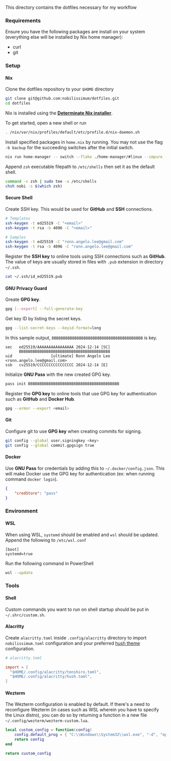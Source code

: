 This directory contains the dotfiles necessary for my workflow

### Requirements

Ensure you have the following packages are install on your system (everything else will be installed by Nix home manager):

- curl
- git

### Setup

#### Nix

Clone the dotfiles repository to your `$HOME` directory

```sh
git clone git@github.com:nobilissimum/dotfiles.git
cd dotfiles
```

Nix is installed using the **[Determinate Nix installer](https://github.com/DeterminateSystems/nix-installer?tab=readme-ov-file#install-determinate)**.

To get started, open a new shell or run

```sh
. /nix/var/nix/profiles/default/etc/profile.d/nix-daemon.sh
```

Install specified packages in `home.nix` by running. You may not use the flag `-b backup` for the succeeding switches after the initial switch.

```sh
nix run home-manager -- switch --flake ./home-manager/#linux --impure -b backup
```

Append `zsh` executable filepath to `/etc/shells` then set it as the default shell.

```sh
command -v zsh | sudo tee -a /etc/shells
chsh nobi -s $(which zsh)
```

#### Secure Shell

Create SSH key. This would be used for **GitHub** and **SSH** connections.

```sh
# Templates
ssh-keygen -t ed25519 -C "<email>"
ssh-keygen -t rsa -b 4096 -C "<email>"

# Samples
ssh-keygen -t ed25519 -C "ronn.angelo.lee@gmail.com"
ssh-keygen -t rsa -b 4096 -C "ronn.angelo.lee@gmail.com"
```

Register the **SSH key** to online tools using SSH connections such as **GitHub**. The value of keys are usually stored in files with `.pub` extension in directory `~/.ssh`.

```sh
cat ~/.ssh/id_ed25519.pub
```

#### GNU Privacy Guard

Greate **GPG key**.

```sh
gpg [--expert] --full-generate-key
```

Get key ID by listing the secret keys.

```sh
gpg --list-secret-keys --keyid-format=long
```

In this sample output, `BBBBBBBBBBBBBBBBBBBBBBBBBBBBBBBBBBBBBBBB` is key.

```
sec   ed25519/AAAAAAAAAAAAAAAA 2024-12-14 [SC]
      BBBBBBBBBBBBBBBBBBBBBBBBBBBBBBBBBBBBBBBB
uid                 [ultimate] Ronn Angelo Lee <ronn.angelo.lee@gmail.com>
ssb   cv25519/CCCCCCCCCCCCCCCC 2024-12-14 [E]
```

Initialize **GNU Pass** with the new created GPG key.

```sh
pass init BBBBBBBBBBBBBBBBBBBBBBBBBBBBBBBBBBBBBBBB
```

Register the **GPG key** to online tools that use GPG key for authentication such as **GitHub** and **Docker Hub**.

```sh
gpg --armor --export <email>
```

#### Git

Configure git to use **GPG key** when creating commits for signing.

```sh
git config --global user.signingkey <key>
git config --global commit.gpgsign true
```

#### Docker

Use **GNU Pass** for credentials by adding this to `~/.docker/config.json`. This will make Docker use the GPG key for authentication (ex: when running command `docker login`).

```json
{
    "credStore": "pass"
}
```

### Environment

#### WSL

When using WSL, `systemd` should be enabled and `wsl` should be updated. Append the following to `/etc/wsl.conf`

```
[boot]
systemd=true
```

Run the following command in PowerShell

```sh
wsl --update
```

### Tools

#### Shell

Custom commands you want to run on shell startup should be put in `~/.shrc/custom.sh`.

#### Alacritty

Create `alacritty.toml` inside `.config/alacritty` directory to import `nobilissimum.toml` configuration and your preferred [hush theme](https://github.com/nobilissimum/hush-alacritty) configuration.

```toml
# alacritty.toml

import = [
  "$HOME/.config/alacritty/tenshiro.toml",
  "$HOME/.config/alacritty/hush.toml",
]
```

#### Wezterm

The Wezterm configuration is enabled by default. If there's a need to reconfigure Wezterm (in cases such as WSL wherein you have to specify the Linux distro), you can do so by returning a function in a new file `~/.config/wezterm/wezterm-custom.lua`.

```lua
local custom_config = function(config)
    config.default_prog = { "C:\\Windows\\System32\\wsl.exe", "-d", "openSUSE-Tumbleweed", "--cd", "~" }
    return config
end

return custom_config
```
